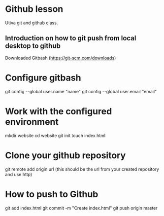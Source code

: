 # Github lesson
Utiva git and github class.
## Introduction on how to git push from local desktop to github
Downloaded Gitbash (https://git-scm.com/downloads)
# Configure gitbash
git config --global user.name "name"
git config --global user.email "email"
# Work with the configured environment
mkdir website
cd website
git init
touch index.html
# Clone your github repository
git remote add origin url (this should be the url from your created repository and use http)
# How to push to Github
git add index.html
git commit -m "Create index.html"
git push origin master
